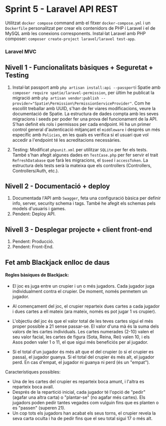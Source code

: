 # Sprint 5 - Laravel API REST
Utilitzat `docker compose` command amb el fitxer `docker-compose.yml` i un `Dockerfile` personalitzat per crear els contenidors de PHP i Laravel i el de MySQL amb les conexions corresponents. Instal·lat Laravel amb PHP composer: `composer create-project laravel/laravel test-app`.

### Laravel MVC
## Nivell 1 - Funcionalitats bàsiques + Seguretat + Testing
1) Instal·lat passport amb `php artisan install:api --passport`i Spatie amb `composer require spatie/laravel-permission`, per ùltim he publicat la migració amb `php artisan vendor:publish --provider="Spatie\Permission\PermissionServiceProvider"`. Com he escollit treballar amb UUID, s'han de fer viares modificacions, veure la documentació de Spatie.
La estructura de dades compta amb les seves migracions i seeds per poder fer una prova del funcionament de la API.
S'han definit els rols i permissos per cada endpoint. Hi ha un primer control general d'autenticació mitjançant el `middleware` i després un més específic amb `Policies`, en les quals es verifica si el usuari que vol accedir a l'endpoint té les acreditacions necessàries.

2) Testing: Modificat `phpunit.xml` per utilitzar `SQLite` per fer els tests. També s'han afegit algunes dades en `TestCase.php` per fer servir el trait `RefreshDatabase` que farà les migracions, el `$seed` i `accessToken`. La estructura dels tests serà la mateixa que els controllers (Controllers, Controllers/Auth, etc.).      

## Nivell 2 - Documentació + deploy
1) Documentada l'API amb `Swagger`, feta una configuració bàsica per definir info, server, security schema i tags. També he afegit els schemas pels models d'usuaris i games.
2) Pendent: Deploy API.

## Nivell 3 - Desplegar projecte + client front-end
1) Pendent: Producció.
2) Pendent: Front-End.


## Fet amb Blackjack enlloc de daus
#### Regles bàsiques de Blackjack:
- El joc es juga entre un crupier i un o més jugadors. Cada jugador juga individualment contra el crupier. De moment, només permetem un jugador.

- Al començament del joc, el crupier reparteix dues cartes a cada jugador i dues cartes a ell mateix (ara mateix, només es pot jugar 1 vs crupier).

- L'objectiu del joc és que el valor total de les teves cartes sigui el més proper possible a 21 sense passar-se. El valor d'una mà és la suma dels valors de les cartes individuals. Les cartes numerades (2-10) valen el seu valor facial, les cartes de figura (Sota, Reina, Rei) valen 10, i els Asos poden valer 1 o 11, el que sigui més beneficiós per al jugador.

- Si el total d'un jugador és més alt que el del crupier (o si el crupier es passa), el jugador guanya. Si el total del crupier és més alt, el jugador perd. En cas d'empat, el jugador ni guanya ni perd (és un "empat").


Característiques possibles:
- Una de les cartes del crupier es reparteix boca amunt, i l'altra es reparteix boca avall.
- Després de la repartició inicial, cada jugador té l'opció de "pedir" (agafar una altra carta) o "plantar-se" (no agafar més cartes). Els jugadors poden pedir tantes vegades com vulguin fins que es planten o es "passen" (superen 21).
- Un cop tots els jugadors han acabat els seus torns, el crupier revela la seva carta oculta i ha de pedir fins que el seu total sigui 17 o més alt.